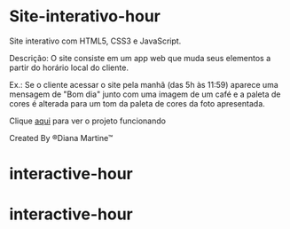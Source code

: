 # Site-interativo-hour
 Site interativo com HTML5, CSS3 e JavaScript.

 Descrição: O site consiste em um app web que muda seus elementos a partir do horário local do cliente.

 Ex.: Se o cliente acessar o site pela manhã (das 5h às 11:59) aparece uma mensagem de "Bom dia" junto com uma imagem de um café e a paleta de cores é alterada para um tom da paleta de cores da foto apresentada.

Clique [aqui](https://dianamartine.github.io/Site-interativo-hour/.) para ver o projeto funcionando
 
Created By &reg;Diana Martine&trade;
# interactive-hour
# interactive-hour
